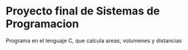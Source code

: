 # Proyecto final de Sistemas de Programacion

Programa en el lenguaje C, que calcula areas, volumenes y distancias
